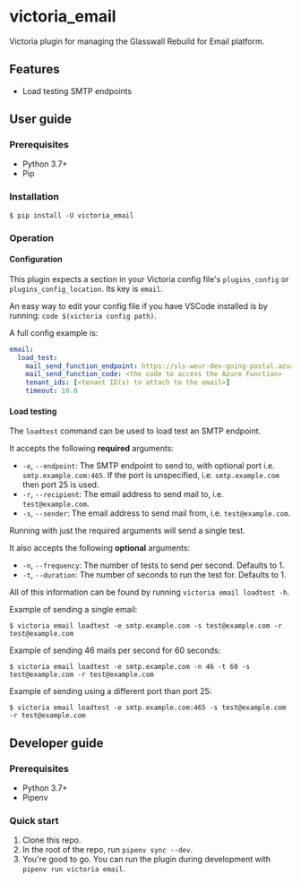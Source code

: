 # victoria_email
Victoria plugin for managing the Glasswall Rebuild for Email platform.

## Features
- Load testing SMTP endpoints

## User guide

### Prerequisites
- Python 3.7+
- Pip

### Installation
```
$ pip install -U victoria_email
```

### Operation

#### Configuration
This plugin expects a section in your Victoria config file's `plugins_config` or
`plugins_config_location`. Its key is `email`. 

An easy way to edit your config file if you have VSCode installed is by running:
`code $(victoria config path)`.

A full config example is:
```yaml
email:
  load_test:
    mail_send_function_endpoint: https://sls-weur-dev-going-postal.azurewebsites.net/api/send
    mail_send_function_code: <the code to access the Azure Function>
    tenant_ids: [<tenant ID(s) to attach to the email>]
    timeout: 10.0
```

#### Load testing
The `loadtest` command can be used to load test an SMTP endpoint.

It accepts the following **required** arguments:
- `-e`, `--endpoint`: The SMTP endpoint to send to, with optional port i.e. 
  `smtp.example.com:465`. If the port is unspecified, i.e. `smtp.example.com`
  then port 25 is used.
- `-r`, `--recipient`: The email address to send mail to, i.e. `test@example.com`.
- `-s`, `--sender`: The email address to send mail from, i.e. `test@example.com`.

Running with just the required arguments will send a single test.

It also accepts the following **optional** arguments:
- `-n`, `--frequency`: The number of tests to send per second. Defaults to 1.
- `-t`, `--duration`: The number of seconds to run the test for. Defaults to 1.

All of this information can be found by running `victoria email loadtest -h`.

Example of sending a single email:
```
$ victoria email loadtest -e smtp.example.com -s test@example.com -r test@example.com
```

Example of sending 46 mails per second for 60 seconds:
```
$ victoria email loadtest -e smtp.example.com -n 46 -t 60 -s test@example.com -r test@example.com
```

Example of sending using a different port than port 25:
```
$ victoria email loadtest -e smtp.example.com:465 -s test@example.com -r test@example.com
```

## Developer guide

### Prerequisites
- Python 3.7+
- Pipenv

### Quick start
1. Clone this repo.
2. In the root of the repo, run `pipenv sync --dev`.
3. You're good to go. You can run the plugin during development with 
   `pipenv run victoria email`.